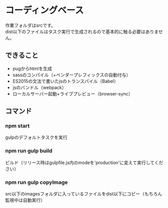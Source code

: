# コーディングベース

作業フォルダはsrcです。  
dist以下のファイルはタスク実行で生成されるので基本的に触る必要はありません。

## できること
- pugからhtmlを生成
- sassのコンパイル（+ベンダープレフィックスの自動付与）
- ES2015の文法で書いたjsのトランスパイル（Babel）
- jsのバンドル（webpack）
- ローカルサーバー起動+ライブプレビュー（browser-sync）

## コマンド

### npm start
gulpのデフォルトタスクを実行

### npm run gulp build
ビルド（リリース時はgulpfile.js内のmodeを'production'に変えて実行してください）

### npm run gulp copyImage
src以下のimagesフォルダに入っているファイルをdist以下にコピー（もちろん監視中は自動実行）
